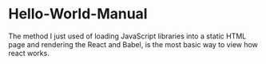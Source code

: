 # Hello-World-Manual
The method I just used of loading JavaScript libraries into a static HTML page and rendering the React and Babel, is the most basic way to view how react works.

